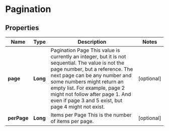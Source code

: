 

# Pagination


## Properties

| Name | Type | Description | Notes |
|------------ | ------------- | ------------- | -------------|
|**page** | **Long** | Pagination Page  This value is currently an integer, but it is not sequential. The value is not the page number, but a reference. The next page can be any number and some numbers might return an empty list.  For example, page 2 might not follow after page 1. And even if page 3 and 5 exist, but page 4 might not exist. |  [optional] |
|**perPage** | **Long** | Items per Page  This is the number of items per page. |  [optional] |



